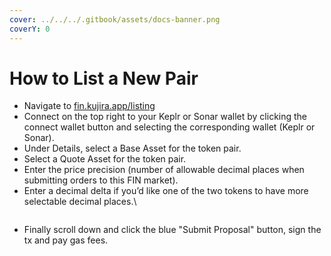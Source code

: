 ```yaml
---
cover: ../../../.gitbook/assets/docs-banner.png
coverY: 0
---
```


# How to List a New Pair

* Navigate to [fin.kujira.app/listing](https://fin.kujira.app/listing)
* Connect on the top right to your Keplr or Sonar wallet by clicking the connect wallet button and selecting the corresponding wallet (Keplr or Sonar).
* Under Details, select a Base Asset for the token pair.
* Select a Quote Asset for the token pair.
* Enter the price precision (number of allowable decimal places when submitting orders to this FIN market).
* Enter a decimal delta if you’d like one of the two tokens to have more selectable decimal places.\


<figure><img src="https://lh4.googleusercontent.com/PcfuIfpCjmZPczfTZMZxZWiBKbYAoqAYIFX3nz396hUFUS3N4Xo_LGH91y_jVA1UehMpoVf6Sx7GzuIwWmb7KwDvp4LyzdioReyq8HKOw8B0BYPdMHyUzNW1wh7KWQx2MQMBxkBiUnhWDzZhyspyUSE" alt=""><figcaption></figcaption></figure>

* Finally scroll down and click the blue "Submit Proposal" button, sign the tx and pay gas fees.

<figure><img src="https://lh3.googleusercontent.com/4EBODm6eZhTI0qXA0vGltbfKyOWShmaYadpVBYHb5YCJ7KK2X4bQ48ZGZHA1mssD0cD3YtsaEkdAH-NoBYBYKN7AOhPfPwT61gFPYkIuT0jCcXAczXxS9IsC6koZe5Y-GGttJLwCXDPtnioxk1mAuMc" alt=""><figcaption></figcaption></figure>

####
